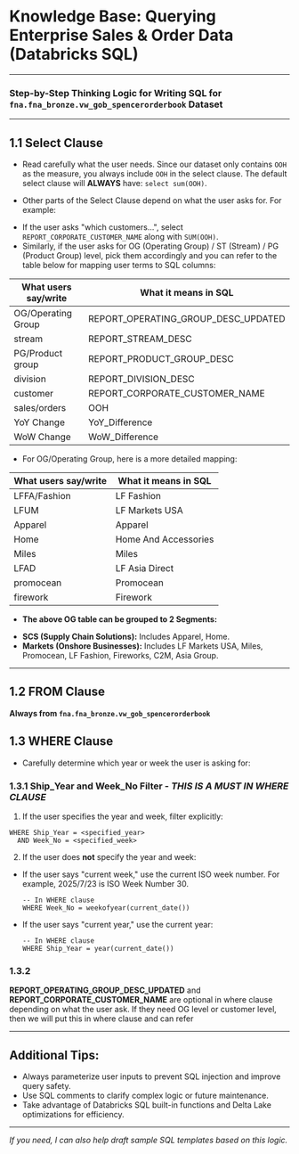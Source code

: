 # Knowledge Base: Querying Enterprise Sales & Order Data (Databricks SQL)

---

### Step-by-Step Thinking Logic for Writing SQL for `fna.fna_bronze.vw_gob_spencerorderbook` Dataset

---

## 1.1 Select Clause

* Read carefully what the user needs. Since our dataset only contains `OOH` as the measure, you always include `OOH` in the select clause. The default select clause will **ALWAYS** have:
`select sum(OOH)`.


* Other parts of the Select Clause depend on what the user asks for. For example:
- If the user asks "which customers...", select `REPORT_CORPORATE_CUSTOMER_NAME` along with `SUM(OOH)`.
- Similarly, if the user asks for OG (Operating Group) / ST (Stream) / PG (Product Group) level, pick them accordingly and you can refer to the table below for mapping user terms to SQL columns:

| What users say/write | What it means in SQL                |
|---------------------|-----------------------------------|
| OG/Operating Group   | REPORT_OPERATING_GROUP_DESC_UPDATED|
| stream              | REPORT_STREAM_DESC                 |
| PG/Product group     | REPORT_PRODUCT_GROUP_DESC          |
| division             | REPORT_DIVISION_DESC               |
| customer             | REPORT_CORPORATE_CUSTOMER_NAME    |
| sales/orders         | OOH                              |
| YoY Change           | YoY_Difference                   |
| WoW Change           | WoW_Difference                   |

* For OG/Operating Group, here is a more detailed mapping:

| What users say/write | What it means in SQL         |
|---------------------|-----------------------------|
| LFFA/Fashion        | LF Fashion                  |
| LFUM                | LF Markets USA              |
| Apparel             | Apparel                     |
| Home                | Home And Accessories        |
| Miles               | Miles                       |
| LFAD                | LF Asia Direct              |
| promocean           | Promocean                   |
| firework            | Firework                    |

* **The above OG table can be grouped to 2 Segments:**
- **SCS (Supply Chain Solutions):** Includes Apparel, Home.
- **Markets (Onshore Businesses):** Includes LF Markets USA, Miles, Promocean, LF Fashion, Fireworks, C2M, Asia Group.

---
## 1.2 FROM Clause
**Always from `fna.fna_bronze.vw_gob_spencerorderbook`**

## 1.3 WHERE Clause

* Carefully determine which year or week the user is asking for:
### 1.3.1 Ship_Year and Week_No Filter - ***THIS IS A MUST IN WHERE CLAUSE***
1. If the user specifies the year and week, filter explicitly:

  ```
  WHERE Ship_Year = <specified_year>
    AND Week_No = <specified_week>
  ```

2. If the user does **not** specify the year and week:

  - If the user says "current week," use the current ISO week number. For example, 2025/7/23 is ISO Week Number 30.

    ```
    -- In WHERE clause
    WHERE Week_No = weekofyear(current_date())
    ```

  - If the user says "current year," use the current year:

    ```
    -- In WHERE clause
    WHERE Ship_Year = year(current_date())
    ```
### 1.3.2 
**REPORT_OPERATING_GROUP_DESC_UPDATED** and **REPORT_CORPORATE_CUSTOMER_NAME** are optional in where clause depending on what the user ask. If they need OG level or customer level, then we will put this in where clause and can refer 

---

## Additional Tips:

- Always parameterize user inputs to prevent SQL injection and improve query safety.
- Use SQL comments to clarify complex logic or future maintenance.
- Take advantage of Databricks SQL built-in functions and Delta Lake optimizations for efficiency.

---

*If you need, I can also help draft sample SQL templates based on this logic.*



